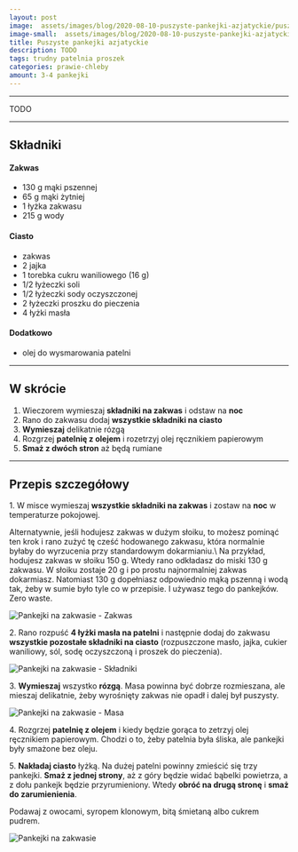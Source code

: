 ```yaml
---
layout: post
image:  assets/images/blog/2020-08-10-puszyste-pankejki-azjatyckie/puszyste-pankejki-azjatyckie.jpg
image-small:  assets/images/blog/2020-08-10-puszyste-pankejki-azjatyckie/puszyste-pankejki-azjatyckie-small.jpg
title: Puszyste pankejki azjatyckie
description: TODO
tags: trudny patelnia proszek
categories: prawie-chleby
amount: 3-4 pankejki
---
```


-----

TODO

-----

## Składniki

#### Zakwas

* 130 g mąki pszennej
* 65 g mąki żytniej
* 1 łyżka zakwasu
* 215 g wody

#### Ciasto

* zakwas
* 2 jajka
* 1 torebka cukru waniliowego (16 g)
* 1/2 łyżeczki soli
* 1/2 łyżeczki sody oczyszczonej
* 2 łyżeczki proszku do pieczenia
* 4 łyżki masła


#### Dodatkowo

* olej do wysmarowania patelni

-----

## W skrócie

1. Wieczorem wymieszaj **składniki na zakwas** i odstaw na **noc**
2. Rano do zakwasu dodaj **wszystkie składniki na ciasto**
3. **Wymieszaj** delikatnie rózgą
4. Rozgrzej **patelnię z olejem** i rozetrzyj olej ręcznikiem papierowym
5. **Smaż z dwóch stron** aż będą rumiane

-----

## Przepis szczegółowy

1\. W misce wymieszaj **wszystkie składniki na zakwas** i zostaw na **noc** w temperaturze pokojowej.

Alternatywnie, jeśli hodujesz zakwas w dużym słoiku, to możesz pominąć ten krok i rano zużyć tę cześć hodowanego zakwasu, która normalnie byłaby do wyrzucenia przy standardowym dokarmianiu.\\
Na przykład, hodujesz zakwas w słoiku 150 g. Wtedy rano odkładasz do miski 130 g zakwasu. W słoiku zostaje 20 g i po prostu najnormalniej zakwas dokarmiasz. Natomiast 130 g dopełniasz odpowiednio mąką pszenną i wodą tak, żeby w sumie było tyle co w przepisie. I używasz tego do pankejków. Zero waste.

![Pankejki na zakwasie - Zakwas](/assets/images/blog/2020-08-10-puszyste-pankejki-azjatyckie/pankejki-na-zakwasie-zakwas.jpg)

2\. Rano rozpuść **4 łyżki masła na patelni** i następnie dodaj do zakwasu **wszystkie pozostałe składniki na ciasto** (rozpuszczone masło, jajka, cukier waniliowy, sól, sodę oczyszczoną i proszek do pieczenia).

![Pankejki na zakwasie - Składniki](/assets/images/blog/2020-08-10-puszyste-pankejki-azjatyckie/pankejki-na-zakwasie-skladniki.jpg)

3\. **Wymieszaj** wszystko **rózgą**. Masa powinna być dobrze rozmieszana, ale mieszaj delikatnie, żeby wyrośnięty zakwas nie opadł i dalej był puszysty.

![Pankejki na zakwasie - Masa](/assets/images/blog/2020-08-10-puszyste-pankejki-azjatyckie/pankejki-na-zakwasie-masa.jpg)

4\. Rozgrzej **patelnię z olejem** i kiedy będzie gorąca to zetrzyj olej ręcznikiem papierowym. Chodzi o to, żeby patelnia była śliska, ale pankejki były smażone bez oleju.

5\. **Nakładaj ciasto** łyżką. Na dużej patelni powinny zmieścić się trzy pankejki. **Smaż z jednej strony**, aż z góry będzie widać bąbelki powietrza, a z dołu pankejk będzie przyrumieniony. Wtedy **obróć na drugą stronę** i **smaż do zarumienienia**.

Podawaj z owocami, syropem klonowym, bitą śmietaną albo cukrem pudrem.

![Pankejki na zakwasie](/assets/images/blog/2020-08-10-puszyste-pankejki-azjatyckie/pankejki-na-zakwasie-gotowe.jpg)
